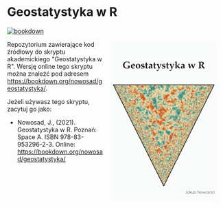 # Geostatystyka w R

[![bookdown](https://github.com/Nowosad/geostat_book/actions/workflows/bookdown.yaml/badge.svg)](https://github.com/Nowosad/geostat_book/actions/workflows/bookdown.yaml)

<a href="https://bookdown.org/nowosad/geostatystyka/"><img src="Rfigs/book_cover3s.png" width="250" height="375" alt="Cover image" align="right" style="margin: 0 1em 0 1em" /></a> 


Repozytorium zawierające kod źródłowy do skryptu akademickiego "Geostatystyka w R".
Wersję online tego skryptu można znaleźć pod adresem https://bookdown.org/nowosad/geostatystyka/.

Jeżeli używasz tego skryptu, zacytuj go jako:

- Nowosad, J., (2021). Geostatystyka w R. Poznań: Space A. ISBN 978-83-953296-2-3. Online:
https://bookdown.org/nowosad/geostatystyka/

